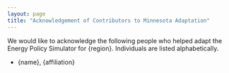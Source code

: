 ```yaml
---
layout: page
title: "Acknowledgement of Contributors to Minnesota Adaptation"
---
```


We would like to acknowledge the following people who helped adapt the Energy Policy Simulator for {region}.  Individuals are listed alphabetically.

* {name}, {affiliation}
